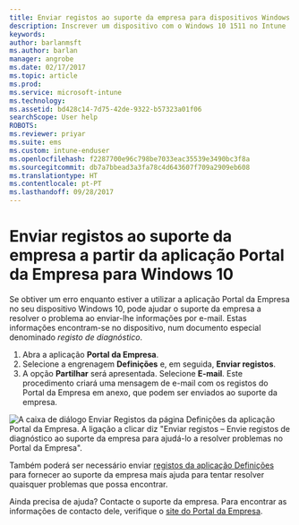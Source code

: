```yaml
---
title: Enviar registos ao suporte da empresa para dispositivos Windows 10 | Documentos da Microsoft
description: Inscrever um dispositivo com o Windows 10 1511 no Intune
keywords: 
author: barlanmsft
ms.author: barlan
manager: angrobe
ms.date: 02/17/2017
ms.topic: article
ms.prod: 
ms.service: microsoft-intune
ms.technology: 
ms.assetid: bd428c14-7d75-42de-9322-b57323a01f06
searchScope: User help
ROBOTS: 
ms.reviewer: priyar
ms.suite: ems
ms.custom: intune-enduser
ms.openlocfilehash: f2287700e96c798be7033eac35539e3490bc3f8a
ms.sourcegitcommit: db7a7bbead3a3fa78c4d643607f709a2909eb608
ms.translationtype: HT
ms.contentlocale: pt-PT
ms.lasthandoff: 09/28/2017
---
```

# <a name="send-logs-to-your-company-support-from-the-company-portal-app-for-windows-10"></a>Enviar registos ao suporte da empresa a partir da aplicação Portal da Empresa para Windows 10

Se obtiver um erro enquanto estiver a utilizar a aplicação Portal da Empresa no seu dispositivo Windows 10, pode ajudar o suporte da empresa a resolver o problema ao enviar-lhe informações por e-mail. Estas informações encontram-se no dispositivo, num documento especial denominado _registo de diagnóstico_.

1.  Abra a aplicação **Portal da Empresa**.
2.  Selecione a engrenagem **Definições** e, em seguida, **Enviar registos**.
3.  A opção **Partilhar** será apresentada. Selecione **E-mail**. Este procedimento criará uma mensagem de e-mail com os registos do Portal da Empresa em anexo, que podem ser enviados ao suporte da empresa.

  ![A caixa de diálogo Enviar Registos da página Definições da aplicação Portal da Empresa. A ligação a clicar diz "Enviar registos – Envie registos de diagnóstico ao suporte da empresa para ajudá-lo a resolver problemas no Portal da Empresa".](./media/w10-share-logs.png)

Também poderá ser necessário enviar [registos da aplicação Definições](send-logs-to-your-it-admin-settings-windows.md) para fornecer ao suporte da empresa mais ajuda para tentar resolver quaisquer problemas que possa encontrar. 

Ainda precisa de ajuda? Contacte o suporte da empresa. Para encontrar as informações de contacto dele, verifique o [site do Portal da Empresa](https://portal.manage.microsoft.com).
